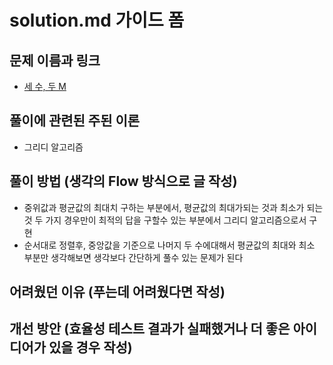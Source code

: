 # solution.md 가이드 폼

## 문제 이름과 링크

- [세 수, 두 M](https://www.acmicpc.net/problem/2405)

## 풀이에 관련된 주된 이론

- 그리디 알고리즘

## 풀이 방법 (생각의 Flow 방식으로 글 작성)

- 중위값과 평균값의 최대치 구하는 부분에서, 평균값의 최대가되는 것과 최소가 되는것 
두 가지 경우만이 최적의 답을 구할수 있는 부분에서 그리디 알고리즘으로서 구현
- 순서대로 정렬후, 중앙값을 기준으로 나머지 두 수에대해서 평균값의 최대와 최소 부분만 생각해보면 생각보다 간단하게 풀수 있는 문제가 된다


## 어려웠던 이유 (푸는데 어려웠다면 작성)


## 개선 방안 (효율성 테스트 결과가 실패했거나 더 좋은 아이디어가 있을 경우 작성)


